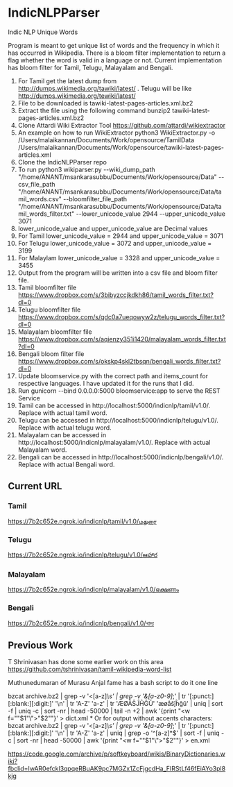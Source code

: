 # IndicNLPParser
Indic NLP Unique Words

Program is meant to get unique list of words and the frequency in which it has occurred in Wikipedia. There is a bloom filter implementation to return a flag whether the word is valid in a language or not. Current implementation has bloom filter for Tamil, Telugu, Malayalam and Bengali. 

1. For Tamil get the latest dump from  http://dumps.wikimedia.org/tawiki/latest/ . Telugu will be like  http://dumps.wikimedia.org/tewiki/latest/
2. File to be downloaded is tawiki-latest-pages-articles.xml.bz2
3. Extract the file using the following command bunzip2 tawiki-latest-pages-articles.xml.bz2
4. Clone Attardi Wiki Extractor Tool https://github.com/attardi/wikiextractor
5. An example on how to run WikiExtractor python3 WikiExtractor.py -o /Users/malaikannan/Documents/Work/opensource/TamilData /Users/malaikannan/Documents/Work/opensource/tawiki-latest-pages-articles.xml
6. Clone the IndicNLPParser repo 
7. To run python3 wikiparser.py --wiki_dump_path "/home/ANANT/msankarasubbu/Documents/Work/opensource/Data" --csv_file_path "/home/ANANT/msankarasubbu/Documents/Work/opensource/Data/tamil_words.csv"  --bloomfilter_file_path "/home/ANANT/msankarasubbu/Documents/Work/opensource/Data/tamil_words_filter.txt" --lower_unicode_value 2944 --upper_unicode_value 3071 
8. lower_unicode_value and upper_unicode_value are Decimal values
9. For Tamil lower_unicode_value = 2944 and upper_unicode_value = 3071
10. For Telugu lower_unicode_value = 3072 and upper_unicode_value = 3199
11. For Malaylam lower_unicode_value = 3328 and upper_unicode_value = 3455
12. Output from the program will be written into a csv file and bloom filter file. 
13. Tamil bloomfilter file https://www.dropbox.com/s/3bibyzccjkdkh86/tamil_words_filter.txt?dl=0
14. Telugu bloomfilter file https://www.dropbox.com/s/qdc0a7ueqowyw2z/telugu_words_filter.txt?dl=0
15. Malayalam bloomfilter file https://www.dropbox.com/s/aqienzy351i1420/malayalam_words_filter.txt?dl=0
16. Bengali bloom filter file https://www.dropbox.com/s/okskp4skl2tbsqn/bengali_words_filter.txt?dl=0
17. Update bloomservice.py with the correct path and items_count for respective languages. I have updated it for the runs that I did. 
18. Run gunicorn --bind 0.0.0.0:5000 bloomservice:app to serve the REST Service
19. Tamil can be accessed in http://localhost:5000/indicnlp/tamil/v1.0/<word>. Replace <word> with actual tamil word.
20. Telugu can be accessed in http://localhost:5000/indicnlp/telugu/v1.0/<word>. Replace <word> with actual telugu word.
21. Malayalam can be accessed in http://localhost:5000/indicnlp/malayalam/v1.0/<word>. Replace <word> with actual Malayalam word.
22. Bengali can be accessed in http://localhost:5000/indicnlp/bengali/v1.0/<word>. Replace <word> with actual Bengali word. 
  
  
## Current URL 

### Tamil 
https://7b2c652e.ngrok.io/indicnlp/tamil/v1.0/மதுரை

### Telugu
https://7b2c652e.ngrok.io/indicnlp/telugu/v1.0/ఆహార

### Malayalam
https://7b2c652e.ngrok.io/indicnlp/malayalam/v1.0/ഭക്ഷണം

### Bengali 
https://7b2c652e.ngrok.io/indicnlp/bengali/v1.0/খাদ্য



## Previous Work 

T Shrinivasan has done some earlier work on this area 
https://github.com/tshrinivasan/tamil-wikipedia-word-list

Muthunedumaran of Murasu Anjal fame has a bash script to do it one line 

bzcat archive.bz2 | grep -v '<[a-z]*\s' | grep -v '&[a-z0-9]*;' | tr '[:punct:][:blank:][:digit:]' '\n' | tr 'A-Z' 'a-z' | tr 'ÆØÅŜĴĤĜŬ' 'æøåŝĵĥĝŭ' | uniq | sort -f | uniq -c | sort -nr | head -50000 | tail -n +2 | awk '{print "<w f=\""$1"\">"$2"</w>"}' > dict.xml * Or for output without accents characters: bzcat archive.bz2 | grep -v '<[a-z]*\s' | grep -v '&[a-z0-9]*;' | tr '[:punct:][:blank:][:digit:]' '\n' | tr 'A-Z' 'a-z' | uniq | grep -o '^[a-z]*$' | sort -f | uniq -c | sort -nr | head -50000 | awk '{print "<w f=\""$1"\">"$2"</w>"}' > en.xml

https://code.google.com/archive/p/softkeyboard/wikis/BinaryDictionaries.wiki?fbclid=IwAR0efckl3qpqeRBuAK9pc7MGZx1ZcFjgcdHa_FIRStLf46fEiAYo3pl8kjg
